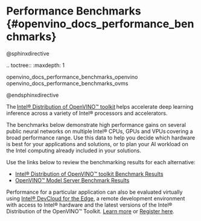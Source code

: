 # Performance Benchmarks {#openvino_docs_performance_benchmarks}

@sphinxdirective

.. toctree::
   :maxdepth: 1

   openvino_docs_performance_benchmarks_openvino
   openvino_docs_performance_benchmarks_ovms

      
@endsphinxdirective

The [Intel® Distribution of OpenVINO™ toolkit](https://software.intel.com/content/www/us/en/develop/tools/openvino-toolkit.html) helps accelerate deep learning inference across a variety of Intel® processors and accelerators.  

The benchmarks below demonstrate high performance gains on several public neural networks on multiple Intel® CPUs, GPUs and VPUs covering a broad performance range. Use this data to help you decide which hardware is best for your applications and solutions, or to plan your AI workload on the Intel computing already included in your solutions. 

Use the links below to review the benchmarking results for each alternative: 

* [Intel® Distribution of OpenVINO™ toolkit Benchmark Results](performance_benchmarks_openvino.md)  
* [OpenVINO™ Model Server Benchmark Results](performance_benchmarks_ovms.md)  

Performance for a particular application can also be evaluated virtually using [Intel® DevCloud for the Edge](https://devcloud.intel.com/edge/), a remote development environment with access to Intel® hardware and the latest versions of the Intel® Distribution of the OpenVINO™ Toolkit. [Learn more](https://devcloud.intel.com/edge/get_started/devcloud/) or [Register here](https://inteliot.force.com/DevcloudForEdge/s/).
